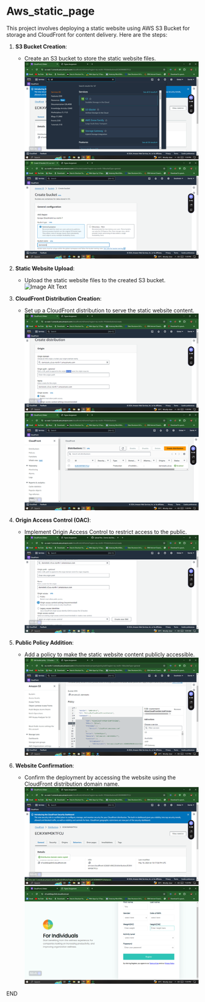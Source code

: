 # Aws_static_page
This project involves deploying a static website using AWS S3 Bucket for storage and CloudFront for content delivery. Here are the steps:

1. **S3 Bucket Creation**: 
   - Create an S3 bucket to store the static website files.
     ![Image Alt Text](enter_s3.png)
     ![Image Alt Text](create_buck.png)
 
2. **Static Website Upload**:
   - Upload the static website files to the created S3 bucket.
     ![Image Alt Text](uploadfolder.png)
      
3. **CloudFront Distribution Creation**:
   - Set up a CloudFront distribution to serve the static website content.
     ![Image Alt Text](create_distro.png)
     ![Image Alt Text](distro_name.png)

4. **Origin Access Control (OAC)**:
   - Implement Origin Access Control to restrict access to the public.
   ![Image Alt Text](createOAC.png)

5. **Public Policy Addition**:
   - Add a policy to make the static website content publicly accessible.
   ![Image Alt Text](policy_code.png)
6. **Website Confirmation**:
   - Confirm the deployment by accessing the website using the CloudFront distribution domain name.
   ![Image Alt Text](dns.png)
   ![Image Alt Text](landing_page.png)

END
